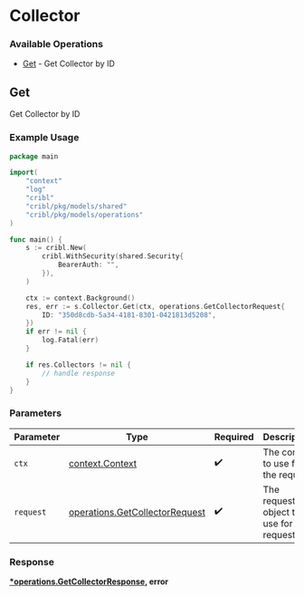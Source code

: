 # Collector

### Available Operations

* [Get](#get) - Get Collector by ID

## Get

Get Collector by ID

### Example Usage

```go
package main

import(
	"context"
	"log"
	"cribl"
	"cribl/pkg/models/shared"
	"cribl/pkg/models/operations"
)

func main() {
    s := cribl.New(
        cribl.WithSecurity(shared.Security{
            BearerAuth: "",
        }),
    )

    ctx := context.Background()
    res, err := s.Collector.Get(ctx, operations.GetCollectorRequest{
        ID: "350d8cdb-5a34-4181-8301-0421813d5208",
    })
    if err != nil {
        log.Fatal(err)
    }

    if res.Collectors != nil {
        // handle response
    }
}
```

### Parameters

| Parameter                                                                        | Type                                                                             | Required                                                                         | Description                                                                      |
| -------------------------------------------------------------------------------- | -------------------------------------------------------------------------------- | -------------------------------------------------------------------------------- | -------------------------------------------------------------------------------- |
| `ctx`                                                                            | [context.Context](https://pkg.go.dev/context#Context)                            | :heavy_check_mark:                                                               | The context to use for the request.                                              |
| `request`                                                                        | [operations.GetCollectorRequest](../../models/operations/getcollectorrequest.md) | :heavy_check_mark:                                                               | The request object to use for the request.                                       |


### Response

**[*operations.GetCollectorResponse](../../models/operations/getcollectorresponse.md), error**


